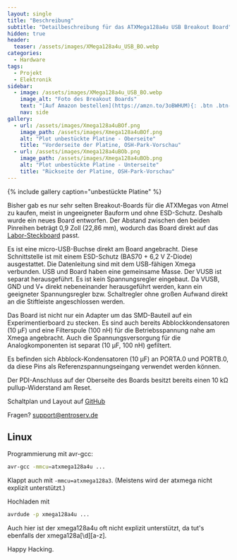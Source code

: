 ```yaml
---
layout: single
title: "Beschreibung"
subtitle: "Detailbeschreibung für das ATXMega128a4u USB Breakout Board"
hidden: true
header:
  teaser: /assets/images/XMega128a4u_USB_BO.webp
categories:
  - Hardware
tags:
  - Projekt
  - Elektronik
sidebar:
  - image: /assets/images/XMega128a4u_USB_BO.webp
    image_alt: "Foto des Breakout Boards"
    text: "[Auf Amazon bestellen](https://amzn.to/3oBWHUM){: .btn .btn--success}"
    nav: side
gallery:
  - url: /assets/images/Xmega128a4uBOf.png
    image_path: /assets/images/Xmega128a4uBOf.png
    alt: "Plot unbestückte Platine - Oberseite"
    title: "Vorderseite der Platine, OSH-Park-Vorschau"
  - url: /assets/images/Xmega128a4uBOb.png
    image_path: /assets/images/Xmega128a4uBOb.png
    alt: "Plot unbestückte Platine - Unterseite"
    title: "Rückseite der Platine, OSH-Park-Vorschau"
---
```


{% include gallery caption="unbestückte Platine" %}

Bisher gab es nur sehr selten Breakout-Boards für die ATXMegas von Atmel zu kaufen, meist in ungeeigneter Bauform und ohne ESD-Schutz. Deshalb wurde ein neues Board entworfen. Der Abstand zwischen den beiden Pinreihen beträgt 0,9 Zoll (22,86 mm), wodurch das Board direkt auf das [Labor-Steckboard](https://ebay.us/JKtg8r) passt.

Es ist eine micro-USB-Buchse direkt am Board angebracht. Diese Schnittstelle ist mit einem ESD-Schutz (BAS70 + 6,2 V Z-Diode) ausgestattet. Die Datenleitung sind mit dem USB-fähigen Xmega verbunden. USB und Board haben eine gemeinsame Masse. Der VUSB ist separat herausgeführt. Es ist kein Spannungsregler eingebaut. Da VUSB, GND und V+ direkt nebeneinander herausgeführt werden, kann ein geeigneter Spannungsregler bzw. Schaltregler ohne großen Aufwand direkt an die Stiftleiste angeschlossen werden.

Das Board ist nicht nur ein Adapter um das SMD-Bauteil auf ein Experimentierboard zu stecken. Es sind auch bereits Abblockkondensatoren (10 µF) und eine Filterspule (100 nH) für die Betriebsspannung nahe am Xmega angebracht. Auch die Spannungsversorgung für die Analogkomponenten ist separat (10 µF, 100 nH) gefiltert. 

Es befinden sich Abblock-Kondensatoren (10 µF) an PORTA.0 und PORTB.0, da diese Pins als Referenzspannungseingang verwendet werden können.

Der PDI-Anschluss auf der Oberseite des Boards besitzt bereits einen 10 kΩ pullup-Widerstand am Reset.

Schaltplan und Layout auf [GitHub](https://github.com/TheTesla/ATXMega32a4u-USB-Breakout/tree/Xmega128a4u)

Fragen? [support@entroserv.de](mailto:support@entroserv.de)

## Linux

Programmierung mit avr-gcc:

```bash
avr-gcc -mmcu=atxmega128a4u ...
```

Klappt auch mit ``-mmcu=atxmega128a3``. (Meistens wird der atxmega nicht explizit unterstützt.)

Hochladen mit

```bash
avrdude -p xmega128a4u ...
```

Auch hier ist der xmega128a4u oft nicht explizit unterstützt, da tut's ebenfalls der xmega128a[\d][a-z].

Happy Hacking.

